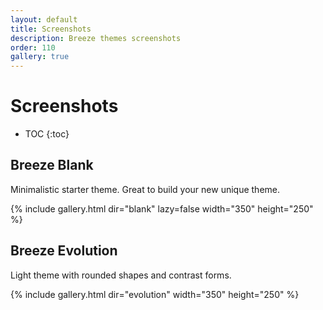 ```yaml
---
layout: default
title: Screenshots
description: Breeze themes screenshots
order: 110
gallery: true
---
```


# Screenshots

* TOC
{:toc}

## Breeze Blank

Minimalistic starter theme. Great to build your new unique theme.

{% include gallery.html dir="blank" lazy=false width="350" height="250" %}

## Breeze Evolution

Light theme with rounded shapes and contrast forms.

{% include gallery.html dir="evolution" width="350" height="250" %}
